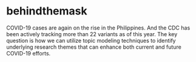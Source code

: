 # behindthemask
COVID-19 cases are again on the rise in the Philippines. And the CDC has been actively tracking more than 22 variants as of this year. The key question is how we can utilize topic modeling techniques to identify underlying research themes that can enhance both current and future COVID-19 efforts.

